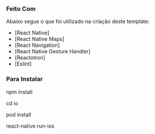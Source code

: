 
### Feito Com

Abaixo segue o que foi utilizado na criação deste template:

- [React Native]
- [React Native Maps]
- [React Navigation]
- [React Native Gesture Handler]
- [Reactotron]
- [Eslint]


### Para Instalar

npm install 

cd io 

pod install

react-native run-ios
